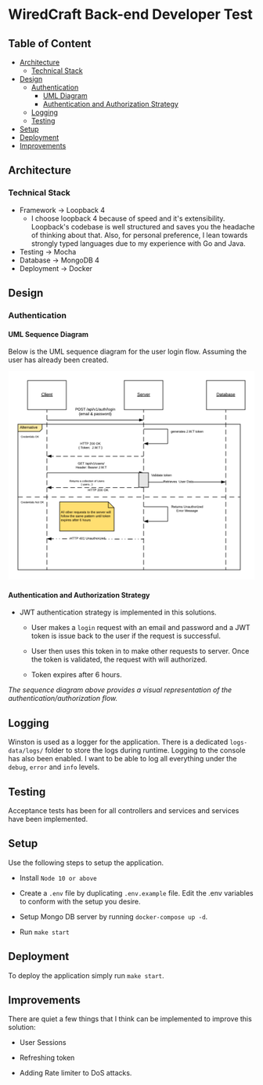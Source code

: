 # WiredCraft Back-end Developer Test

## Table of Content
* [Architecture](#architecture)
  * [Technical Stack](#tech-stack)
* [Design](#design)
  * [Authentication](#authentication)
    * [UML Diagram](#uml-sequence-diagram)
    * [Authentication and Authorization Strategy](#authentication-and-authorization-strategy)
  * [Logging](#logging)
  * [Testing](#testing)
* [Setup](#setup)
* [Deployment](#deployment)
* [Improvements](improvements)

## Architecture

### Technical Stack

- Framework -> Loopback 4
  * I choose loopback 4 because of speed and it's extensibility. Loopback's codebase is well structured and saves you the headache of thinking about that. Also, for personal preference,
  I lean towards strongly typed languages due to my experience with Go and Java.
- Testing -> Mocha
- Database -> MongoDB 4
- Deployment -> Docker

## Design

### Authentication

#### UML Sequence Diagram

<p>Below is the UML sequence diagram for the user login flow. Assuming the user has already been created. </p>

<img src="jwt-uml.png">

#### Authentication and Authorization Strategy

- JWT authentication strategy is implemented in this solutions.

  - User makes a ```login``` request with an email and password and a JWT token is issue back to the user if the request is successful.

  - User then uses this token in to make other requests to server. Once the token is validated, the request with will authorized.

  - Token expires after 6 hours.

*The sequence diagram above provides a visual representation of the authentication/authorization flow.*

## Logging

  Winston is used as a logger for the application. There is a dedicated `logs-data/logs/` folder to store the logs during runtime. Logging to the console has also been enabled. I want to be able to log all everything under the `debug`, `error` and `info` levels.

## Testing

Acceptance tests has been for all controllers and services and services have been implemented.

## Setup
Use the following steps to setup the application.

- Install `Node 10 or above`

- Create a ```.env``` file by duplicating ```.env.example``` file. Edit the .env variables to conform with the setup you desire.

- Setup Mongo DB server by running ```docker-compose up -d```.

- Run ```make start```


## Deployment

To deploy the application simply run ```make start```.

## Improvements

There are quiet a few things that I think can be implemented to improve this solution:

* User Sessions

* Refreshing token

* Adding Rate limiter to DoS attacks.
